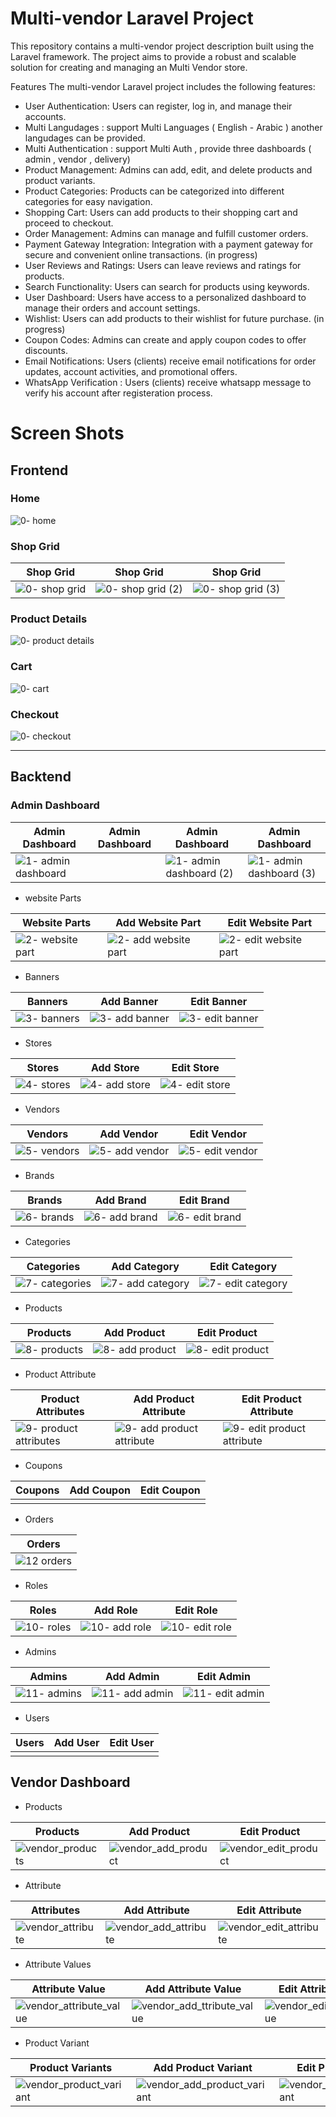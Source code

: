 # Multi-vendor Laravel Project
This repository contains a multi-vendor project description built using the Laravel framework. The project aims to provide a robust and scalable solution for creating and managing an Multi Vendor store.

Features
The multi-vendor Laravel project includes the following features:

- User Authentication: Users can register, log in, and manage their accounts.
- Multi Langudages : support Multi Languages ( English - Arabic ) another langudages can be provided.
- Multi Authentication : support Multi Auth , provide three dashboards ( admin , vendor , delivery)
- Product Management: Admins can add, edit, and delete products and product variants.
- Product Categories: Products can be categorized into different categories for easy navigation.
- Shopping Cart: Users can add products to their shopping cart and proceed to checkout.
- Order Management: Admins can manage and fulfill customer orders.
- Payment Gateway Integration: Integration with a payment gateway for secure and convenient online transactions. (in progress)
- User Reviews and Ratings: Users can leave reviews and ratings for products.
- Search Functionality: Users can search for products using keywords.
- User Dashboard: Users have access to a personalized dashboard to manage their orders and account settings.
- Wishlist: Users can add products to their wishlist for future purchase. (in progress)
- Coupon Codes: Admins can create and apply coupon codes to offer discounts.
- Email Notifications: Users (clients) receive email notifications for order updates, account activities, and promotional offers.
- WhatsApp Verification : Users (clients) receive whatsapp message to verify his account after registeration process. 


# Screen Shots 

## Frontend 

### Home

![0- home ](https://github.com/KareemShaban1/e-commerce_laravel/assets/42013687/322d6129-8237-42b0-a872-02f2ff0036fc)

### Shop Grid

| Shop Grid              | Shop Grid                 | Shop Grid                  |
| ---------------------- | ----------------------    | -------------------------  | 
| ![0- shop grid](https://github.com/KareemShaban1/e-commerce_laravel/assets/42013687/9372d0b7-700d-4e18-bd7c-bbe75c76ffb0) | ![0- shop grid (2)](https://github.com/KareemShaban1/e-commerce_laravel/assets/42013687/e62c3e45-2724-4a03-a61e-aac3110ad524) | ![0- shop grid (3)](https://github.com/KareemShaban1/e-commerce_laravel/assets/42013687/7ada1f66-b25d-49b2-8d33-64ca8c30b528) |

### Product Details 

![0- product details](https://github.com/KareemShaban1/e-commerce_laravel/assets/42013687/b306ad39-2426-422f-9342-1e2a4cb5c1ab)

### Cart

![0- cart ](https://github.com/KareemShaban1/e-commerce_laravel/assets/42013687/74a93ab0-7d60-4314-b518-7713f63c2354)

### Checkout 

![0- checkout](https://github.com/KareemShaban1/e-commerce_laravel/assets/42013687/6fbea683-8c31-40c5-800e-dde73b7ff859)





-----------------------------------------------------------------------------------------------------------------------------

## Backtend 

### Admin Dashboard

| Admin Dashboard        | Admin Dashboard           | Admin Dashboard            | Admin Dashboard              |
| ---------------------- | ----------------------    | -------------------------  | -----------------------      |
|  ![1- admin dashboard](https://github.com/KareemShaban1/e-commerce_laravel/assets/42013687/2f43e8b8-a9ed-4ab3-80b9-ab0ec64c3457)|                           |  ![1- admin dashboard (2)](https://github.com/KareemShaban1/e-commerce_laravel/assets/42013687/6c8c3bff-d0cc-42e1-ab7c-f686067f2d63)|  ![1- admin dashboard (3)](https://github.com/KareemShaban1/e-commerce_laravel/assets/42013687/77960f36-aa33-4df8-9b15-ed79b9a81e43)| ![1- admin dashboard (4)](https://github.com/KareemShaban1/e-commerce_laravel/assets/42013687/50382583-3d25-481a-b696-61c62fa89621) |



- website Parts

| Website Parts          | Add Website Part          | Edit Website Part          |
| ---------------------- | ----------------------    | -------------------------  |
| ![2-  website part](https://github.com/KareemShaban1/e-commerce_laravel/assets/42013687/7c6e7571-08fa-4019-a8e1-af0c928d0cea)  |  ![2- add website part](https://github.com/KareemShaban1/e-commerce_laravel/assets/42013687/7551cf4f-886e-4f51-8131-5a058c962d98)|![2- edit website part](https://github.com/KareemShaban1/e-commerce_laravel/assets/42013687/480e8c48-208d-4379-9fa5-083a618f98b0) |
                              

- Banners

|  Banners               | Add  Banner               | Edit Banner                |
| ---------------------- | ----------------------    | -------------------------  |
| ![3- banners](https://github.com/KareemShaban1/e-commerce_laravel/assets/42013687/6735b3d3-cab2-4f32-abab-3417bd61b94c)|  ![3- add banner](https://github.com/KareemShaban1/e-commerce_laravel/assets/42013687/b0ff07ce-158d-4d7a-aa89-addccbe60439)| ![3- edit banner](https://github.com/KareemShaban1/e-commerce_laravel/assets/42013687/09a68a9b-e3e1-457b-ad01-2aa954a07f80) |   


- Stores

| Stores                 | Add Store                 | Edit Store                 |
| ---------------------- | ----------------------    | -------------------------  |
| ![4- stores](https://github.com/KareemShaban1/e-commerce_laravel/assets/42013687/602297af-e0fa-490c-97af-c3ca6cb6bb7d)|  ![4- add store](https://github.com/KareemShaban1/e-commerce_laravel/assets/42013687/80718ae7-2cbc-4c39-8e0b-656b11b6135a)| ![4- edit store](https://github.com/KareemShaban1/e-commerce_laravel/assets/42013687/68707075-c9bb-4f6d-86b6-7affc65f1afe)|   


- Vendors

| Vendors                | Add  Vendor                | Edit  Vendor              |
| ---------------------- | ----------------------    | -------------------------  |
| ![5- vendors](https://github.com/KareemShaban1/e-commerce_laravel/assets/42013687/8629ffc1-b997-4362-98af-c083c7ba2337)| ![5- add vendor](https://github.com/KareemShaban1/e-commerce_laravel/assets/42013687/a3ba6cfe-ad78-4b94-9e45-3e05750464f4)| ![5- edit vendor](https://github.com/KareemShaban1/e-commerce_laravel/assets/42013687/9c6a1735-770f-42d5-8370-d2d29fae8e3e)|   

- Brands

| Brands                 | Add  Brand                | Edit  Brand                |
| ---------------------- | ----------------------    | -------------------------  |
| ![6- brands](https://github.com/KareemShaban1/e-commerce_laravel/assets/42013687/b8f02ed0-11d4-4046-91a1-e40d81517f5e)| ![6- add brand](https://github.com/KareemShaban1/e-commerce_laravel/assets/42013687/ff504f5d-82d7-4d4a-9357-1e58182fbbeb)|  ![6- edit brand](https://github.com/KareemShaban1/e-commerce_laravel/assets/42013687/6ea4311c-ba40-466f-b681-5b862676d059)|   


- Categories

| Categories             | Add  Category             | Edit  Category             |
| ---------------------- | ----------------------    | -------------------------  |
| ![7- categories](https://github.com/KareemShaban1/e-commerce_laravel/assets/42013687/034997c1-8671-4115-9c6e-a05452d5d911)| ![7- add category](https://github.com/KareemShaban1/e-commerce_laravel/assets/42013687/84d8f422-9da2-4da8-b525-edc4092e0a8d)| ![7- edit category](https://github.com/KareemShaban1/e-commerce_laravel/assets/42013687/ab835cb5-a038-4489-999c-a7a714d7dc95)|   

- Products

| Products               | Add  Product              | Edit  Product              |
| ---------------------- | ----------------------    | -------------------------  |
| ![8- products](https://github.com/KareemShaban1/e-commerce_laravel/assets/42013687/53d63b42-93df-49be-8f5f-9b891f07a000)| ![8- add product](https://github.com/KareemShaban1/e-commerce_laravel/assets/42013687/428bd74d-d042-437c-b43f-33538b65c08e)| ![8- edit product](https://github.com/KareemShaban1/e-commerce_laravel/assets/42013687/646c6f85-3cdf-4693-862f-5b93773e5df9)|   


- Product Attribute

| Product Attributes     | Add  Product Attribute    | Edit  Product Attribute    |
| ---------------------- | ----------------------    | -------------------------  |
| ![9- product attributes](https://github.com/KareemShaban1/e-commerce_laravel/assets/42013687/899bb653-794f-4803-945d-9d3aed66236f)| ![9- add product attribute](https://github.com/KareemShaban1/e-commerce_laravel/assets/42013687/8db14557-a44e-425e-bb2d-e680c4813ae8)| ![9- edit product attribute](https://github.com/KareemShaban1/e-commerce_laravel/assets/42013687/ef24cb0f-e26e-4dbc-9769-67681f9fef11)|   

- Coupons

| Coupons                | Add  Coupon               | Edit  Coupon               |
| ---------------------- | ----------------------    | -------------------------  |
|                        |                           |                            |   

- Orders

| Orders                 | 
| ---------------------- |
| ![12 orders](https://github.com/KareemShaban1/e-commerce_laravel/assets/42013687/29962e4f-e270-4e7a-8b69-3b1cd91a727e)|

- Roles

| Roles                  | Add  Role                 | Edit  Role                 |
| ---------------------- | ----------------------    | -------------------------  |
| ![10- roles](https://github.com/KareemShaban1/e-commerce_laravel/assets/42013687/ac716081-11fe-46ef-814f-deb7cd21875c)| ![10- add role](https://github.com/KareemShaban1/e-commerce_laravel/assets/42013687/b83a636e-a2b8-4cdb-813e-f13999bf632c) |  ![10- edit role](https://github.com/KareemShaban1/e-commerce_laravel/assets/42013687/34602e9d-e68b-4e8e-bdaa-bbead02366d1) |   


- Admins

| Admins                 | Add  Admin                | Edit  Admin                |
| ---------------------- | ----------------------    | -------------------------  |
| ![11- admins](https://github.com/KareemShaban1/e-commerce_laravel/assets/42013687/a32010ef-9176-4ecb-b9cb-f4e7b83d74cd)| ![11- add admin](https://github.com/KareemShaban1/e-commerce_laravel/assets/42013687/d9d4e2ef-a524-4f50-9cc2-0d0b1b0ae10e)| ![11- edit admin](https://github.com/KareemShaban1/e-commerce_laravel/assets/42013687/6adf6b85-7978-4d57-aef8-d2a45d91622b)|   

- Users

| Users                  | Add  User                 | Edit  User                 |
| ---------------------- | ----------------------    | -------------------------  |
|                        |                           |                            |   


## Vendor Dashboard

- Products

| Products               | Add Product               | Edit Product          |
| ---------------------- | ----------------------    | -------------------------  |
| ![vendor_products](https://github.com/KareemShaban1/e-commerce_laravel/assets/42013687/18bd2517-d0f5-4859-b58f-f18ffaa22c70)|![vendor_add_product](https://github.com/KareemShaban1/e-commerce_laravel/assets/42013687/9b6952c8-92d2-450d-844c-03b86ff37ad4)|![vendor_edit_product](https://github.com/KareemShaban1/e-commerce_laravel/assets/42013687/26f44953-171f-4fc3-b9e8-dbd54231ec12)|

- Attribute

| Attributes             | Add Attribute             | Edit Attribute             |
| ---------------------- | ----------------------    | -------------------------  |
| ![vendor_attribute](https://github.com/KareemShaban1/e-commerce_laravel/assets/42013687/a557e3c6-5454-4c8b-b077-93eeb24c8b02)|![vendor_add_attribute](https://github.com/KareemShaban1/e-commerce_laravel/assets/42013687/c2a4dc95-f2c8-4a9b-8429-36753918d9c7)|![vendor_edit_attribute](https://github.com/KareemShaban1/e-commerce_laravel/assets/42013687/68dfbbc4-3383-49a9-a466-5534d536f2f9)|


- Attribute Values

| Attribute Value        | Add Attribute Value       | Edit Attribute Value       |
| ---------------------- | ----------------------    | -------------------------  |
| ![vendor_attribute_value](https://github.com/KareemShaban1/e-commerce_laravel/assets/42013687/567f7969-74ae-49b2-8996-f1c13ef9e7e1)|![vendor_add_ttribute_value](https://github.com/KareemShaban1/e-commerce_laravel/assets/42013687/4992abd9-002d-4fb6-a378-3f258fc3ac0f)|![vendor_edit_ttribute_value](https://github.com/KareemShaban1/e-commerce_laravel/assets/42013687/ba21f7b1-d6b5-4906-a526-145b6dc71d1f)|


- Product Variant

| Product Variants       | Add Product Variant       | Edit Product Variant       |
| ---------------------- | ----------------------    | -------------------------  |
| ![vendor_product_variant](https://github.com/KareemShaban1/e-commerce_laravel/assets/42013687/02b56e40-1b01-40ea-87fe-9975ac487ec7)|![vendor_add_product_variant](https://github.com/KareemShaban1/e-commerce_laravel/assets/42013687/fef8ce17-f8b1-465e-8e60-6da71d683ae5)|![vendor_edit_product_variant](https://github.com/KareemShaban1/e-commerce_laravel/assets/42013687/6a44145c-47bb-43eb-8971-fd593eba7757)|



